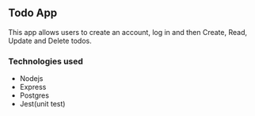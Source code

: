 ## Todo App

This app allows users to create an account, log in and then Create, Read, Update and Delete todos.

### Technologies used
- Nodejs
- Express
- Postgres
- Jest(unit test)


